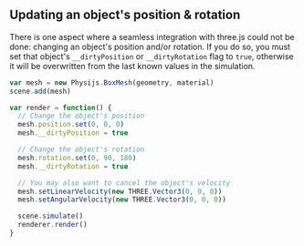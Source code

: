 ## Updating an object's position & rotation

There is one aspect where a seamless integration with three.js could not be done: changing an object's position and/or rotation. If you do so, you must set that object's `__dirtyPosition` or `__dirtyRotation` flag to `true`, otherwise it will be overwritten from the last known values in the simulation.

```javascript
var mesh = new Physijs.BoxMesh(geometry, material)
scene.add(mesh)

var render = function() {
  // Change the object's position
  mesh.position.set(0, 0, 0)
  mesh.__dirtyPosition = true

  // Change the object's rotation
  mesh.rotation.set(0, 90, 180)
  mesh.__dirtyRotation = true

  // You may also want to cancel the object's velocity
  mesh.setLinearVelocity(new THREE.Vector3(0, 0, 0))
  mesh.setAngularVelocity(new THREE.Vector3(0, 0, 0))

  scene.simulate()
  renderer.render()
}
```
